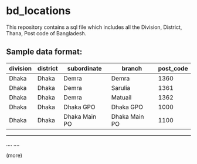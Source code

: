 # bd_locations
This repository contains a sql file which includes all the Division, District, Thana, Post code of Bangladesh.

Sample data format:
-----------------------------------------------------------------------
| division | district 	|  subordinate 	|  branch 	      | post_code | 	
| -------  | --------   |  ------------ |  -------------- | --------- |
| Dhaka 	 | Dhaka 	    |  Demra 	      |  Demra 	        | 1360      |
| Dhaka 	 |  Dhaka 	  |  Demra 	      |  Sarulia 	      | 1361      |
| Dhaka 	 |  Dhaka 	  |  Demra 	      |  Matuail 	      | 1362      |
| Dhaka 	 |  Dhaka 	  |  Dhaka GPO 	  |  Dhaka GPO 	    | 1000      |
| Dhaka 	 |  Dhaka 	  |  Dhaka Main PO|  Dhaka Main PO  |	1100      |
-----------------------------------------------------------------------
....
....

(more)
